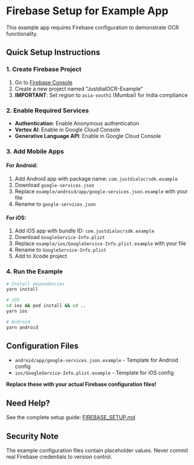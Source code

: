 # Firebase Setup for Example App

This example app requires Firebase configuration to demonstrate OCR functionality.

## Quick Setup Instructions

### 1. Create Firebase Project
1. Go to [Firebase Console](https://console.firebase.google.com/)
2. Create a new project named "JustdialOCR-Example"
3. **IMPORTANT**: Set region to `asia-south1` (Mumbai) for India compliance

### 2. Enable Required Services
- **Authentication**: Enable Anonymous authentication
- **Vertex AI**: Enable in Google Cloud Console
- **Generative Language API**: Enable in Google Cloud Console

### 3. Add Mobile Apps

#### For Android:
1. Add Android app with package name: `com.justdialocrsdk.example`
2. Download `google-services.json`
3. Replace `example/android/app/google-services.json.example` with your file
4. Rename to `google-services.json`

#### For iOS:
1. Add iOS app with bundle ID: `com.justdialocrsdk.example`  
2. Download `GoogleService-Info.plist`
3. Replace `example/ios/GoogleService-Info.plist.example` with your file
4. Rename to `GoogleService-Info.plist`
5. Add to Xcode project

### 4. Run the Example
```bash
# Install dependencies
yarn install

# iOS
cd ios && pod install && cd ..
yarn ios

# Android  
yarn android
```

## Configuration Files

- `android/app/google-services.json.example` - Template for Android config
- `ios/GoogleService-Info.plist.example` - Template for iOS config

**Replace these with your actual Firebase configuration files!**

## Need Help?

See the complete setup guide: [FIREBASE_SETUP.md](../FIREBASE_SETUP.md)

## Security Note

The example configuration files contain placeholder values. Never commit real Firebase credentials to version control.